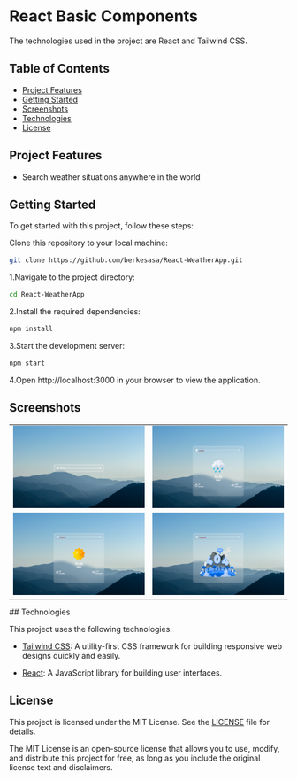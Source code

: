 
# React Basic Components


The technologies used in the project are React and Tailwind CSS.


## Table of Contents

- [Project Features](#project-features)
- [Getting Started](#getting-started)
- [Screenshots](#screenshots)
- [Technologies](#technologies)
- [License](#license)
## Project Features

- Search weather situations anywhere in the world
## Getting Started

To get started with this project, follow these steps:

Clone this repository to your local machine:

```bash
git clone https://github.com/berkesasa/React-WeatherApp.git
```

1.Navigate to the project directory:

```bash
cd React-WeatherApp

```

2.Install the required dependencies:

```bash
npm install
```

3.Start the development server:
```bash
npm start
```

4.Open http://localhost:3000 in your browser to view the application.



## Screenshots

<table>
  <tr>
    <td align="center"><img src="/src/screenshots/screenshot-1.png" width="1200"></td>
    <td align="center"><img src="/src/screenshots/screenshot-2.png" width="1200"></td>
  </tr>
  <tr>
    <td align="center"><img src="/src/screenshots/screenshot-3.png" width="1200"></td>
    <td align="center"><img src="/src/screenshots/screenshot-4.png" width="1200"></td>
  </tr>
</table>
## Technologies

This project uses the following technologies:

- [Tailwind CSS](https://tailwindcss.com/): A utility-first CSS framework for building responsive web designs quickly and easily.

- [React](https://reactjs.org/): A JavaScript library for building user interfaces.



## License

This project is licensed under the MIT License. See the [LICENSE](LICENSE) file for details.

The MIT License is an open-source license that allows you to use, modify, and distribute this project for free, as long as you include the original license text and disclaimers.
